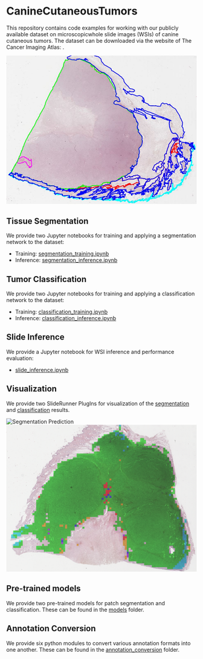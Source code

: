 # CanineCutaneousTumors

This repository contains code examples for working with our publicly available dataset on microscopicwhole slide images 
(WSIs) of canine cutaneous tumors. The dataset can be downloaded via the website of The Cancer Imaging Atlas: .

![Dataset](canine_cutaneous.JPG)

## Tissue Segmentation
We provide two Jupyter notebooks for training and applying a segmentation network to the dataset:
* Training: [segmentation_training.ipynb](segmentation/segmentation_training.ipynb)
* Inference: [segmentation_inference.ipynb](segmentation/segmentation_inference.ipynb)

## Tumor Classification
We provide two Jupyter notebooks for training and applying a classification network to the dataset:
* Training: [classification_training.ipynb](classification/segmentation_training.ipynb)
* Inference: [classification_inference.ipynb](classification/segmentation_inference.ipynb)

## Slide Inference
We provide a Jupyter notebook for WSI inference and performance evaluation:
* [slide_inference.ipynb](evaluation/slide_inference.ipynb) 

## Visualization
We provide two SlideRunner PlugIns for visualization of the [segmentation](plugins/wsi_segmentation.py) and 
[classification](plugins/wsi_classification.py) results.

![Segmentation Prediction](segmentation_pred.png)
![Classification Prediction](classification_pred.png)

## Pre-trained models
We provide two pre-trained models for patch segmentation and classification. These can be found in the 
[models](models) folder. 
<!-- A detailed evaluation of these models can be found in our ScientificData paper:   
> Link to paper -->


## Annotation Conversion
We provide six python modules to convert various annotation formats into one another. These can be found in the 
[annotation_conversion](annotation_conversion) folder. 

  